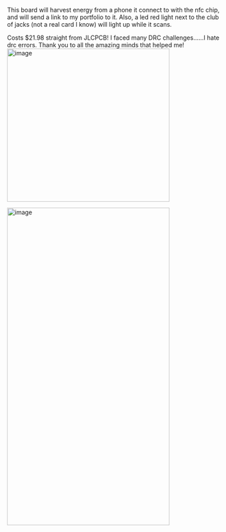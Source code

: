 This board will harvest energy from a phone it connect to with the nfc chip, and will send a link to my portfolio to it. Also, a led red 
light next to the club of jacks (not a real card I know) will light up while it scans.

Costs $21.98 straight from JLCPCB!
I faced many DRC challenges......I hate drc errors. Thank you to all the amazing minds that helped me!
<img width="379" height="358" alt="image" src="https://github.com/user-attachments/assets/8f70b11d-d827-4fde-be30-284b09cab0d1" /> 

<img width="379" height="742" alt="image" src="https://github.com/user-attachments/assets/51312235-e135-42fa-a2c0-d6f94d2869c9" />
